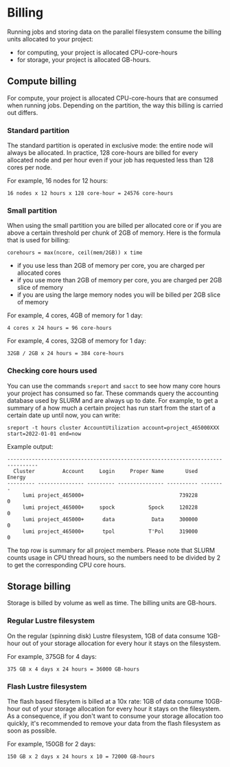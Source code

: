 # Billing

Running jobs and storing data on the parallel filesystem consume the billing 
units allocated to your project:

- for computing, your project is allocated CPU-core-hours 
- for storage, your project is allocated GB-hours.

## Compute billing

For compute, your project is allocated CPU-core-hours that are consumed when 
running jobs. Depending on the partition, the way this billing is carried out 
differs.

### Standard partition

The standard partition is operated in exclusive mode: the entire node will always 
be allocated. In practice, 128 core-hours are billed for every allocated 
node and per hour even if your job has requested less than 128 cores per node.

For example, 16 nodes for 12 hours: 

```
16 nodes x 12 hours x 128 core-hour = 24576 core-hours
```

### Small partition

When using the small partition you are billed per allocated core or if you are 
above a certain threshold per chunk of 2GB of memory. Here is the formula that 
is used for billing:

```
corehours = max(ncore, ceil(mem/2GB)) x time
```

- if you use less than 2GB of memory per core, you are charged per allocated
  cores
- if you use more than 2GB of memory per core, you are charged per 2GB slice
  of memory
- if you are using the large memory nodes you will be billed per 2GB slice
  of memory

For example, 4 cores, 4GB of memory for 1 day:

```
4 cores x 24 hours = 96 core-hours
```

For example, 4 cores, 32GB of memory for 1 day:

```
32GB / 2GB x 24 hours = 384 core-hours
```

### Checking core hours used

You can use the commands `sreport` and `sacct` to see how many core hours your project has consumed so far. These commands query the accounting database used by SLURM and are always up to date. For example, to get a summary of a how much a certain project has run start from the start of a certain date up until now, you can write:

```
sreport -t hours cluster AccountUtilization account=project_465000XXX start=2022-01-01 end=now

```

Example output:

    --------------------------------------------------------------------------------
      Cluster         Account     Login     Proper Name       Used   Energy 
    --------- --------------- --------- --------------- ---------- -------- 
         lumi project_465000+                               739228        0 
         lumi project_465000+     spock           Spock     120228        0 
         lumi project_465000+      data            Data     300000        0 
         lumi project_465000+      tpol           T'Pol     319000        0 


The top row is summary for all project members. Please note that SLURM counts usage in CPU thread hours, so the numbers need to be divided by 2 to get the corresponding CPU core hours.

## Storage billing

Storage is billed by volume as well as time. The billing units are GB-hours.

### Regular Lustre filesystem

On the regular (spinning disk) Lustre filesystem, 1GB of data consume 1GB-hour
out of your storage allocation for every hour it stays on the filesystem.

For example, 375GB for 4 days:

```
375 GB x 4 days x 24 hours = 36000 GB-hours
```

### Flash Lustre filesystem

The flash based filesytem is billed at a 10x rate: 1GB of data consume 10GB-hour
out of your storage allocation for every hour it stays on the filesystem. As
a consequence, if you don't want to consume your storage allocation too quickly,
it's recommended to remove your data from the flash filesystem as soon as possible.

For example, 150GB for 2 days:

```
150 GB x 2 days x 24 hours x 10 = 72000 GB-hours
```

